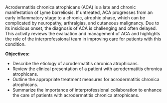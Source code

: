 Acrodermatitis chronica atrophicans (ACA) is a late and chronic manifestation of Lyme borreliosis. If untreated, ACA progresses from an early inflammatory stage to a chronic, atrophic phase, which can be complicated by neuropathy, arthralgias, and cutaneous malignancy. Due to its insidious onset, the diagnosis of ACA is challenging and often delayed. This activity reviews the evaluation and management of ACA and highlights the role of the interprofessional team in improving care for patients with this condition.

**Objectives:**
- Describe the etiology of acrodermatitis chronica atrophicans. 
- Review the clinical presentation of a patient with acrodermatitis chronica atrophicans.
- Outline the appropriate treatment measures for acrodermatitis chronica atrophicans. 
-  Summarize the importance of interprofessional collaboration to enhance the care of patients with acrodermatitis chronica atrophicans.